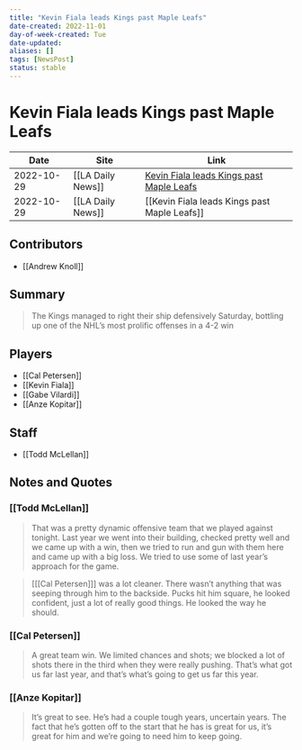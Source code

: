 ```yaml
---
title: "Kevin Fiala leads Kings past Maple Leafs"
date-created: 2022-11-01
day-of-week-created: Tue
date-updated: 
aliases: []
tags: [NewsPost]
status: stable
---
```


# Kevin Fiala leads Kings past Maple Leafs

| Date       | Site              | Link                                                                                                                       |
| ---------- | ----------------- | -------------------------------------------------------------------------------------------------------------------------- |
| 2022-10-29 | [[LA Daily News]] | [Kevin Fiala leads Kings past Maple Leafs](https://www.dailynews.com/2022/10/29/kevin-fiala-leads-kings-past-maple-leafs/) |
| 2022-10-29 | [[LA Daily News]] | [[Kevin Fiala leads Kings past Maple Leafs]]                                                                               |

## Contributors
- [[Andrew Knoll]]


## Summary
> The Kings managed to right their ship defensively Saturday, bottling up one of the NHL’s most prolific offenses in a 4-2 win


## Players
- [[Cal Petersen]]
- [[Kevin Fiala]]
- [[Gabe Vilardi]]
- [[Anze Kopitar]]


## Staff
- [[Todd McLellan]]


## Notes and Quotes
### [[Todd McLellan]]
> That was a pretty dynamic offensive team that we played against tonight. Last year we went into their building, checked pretty well and we came up with a win, then we tried to run and gun with them here and came up with a big loss. We tried to use some of last year’s approach for the game.

> \[[[Cal Petersen]]] was a lot cleaner. There wasn’t anything that was seeping through him to the backside. Pucks hit him square, he looked confident, just a lot of really good things. He looked the way he should.

### [[Cal Petersen]]
> A great team win. We limited chances and shots; we blocked a lot of shots there in the third when they were really pushing. That’s what got us far last year, and that’s what’s going to get us far this year.

### [[Anze Kopitar]]
> It’s great to see. He’s had a couple tough years, uncertain years. The fact that he’s gotten off to the start that he has is great for us, it’s great for him and we’re going to need him to keep going.



